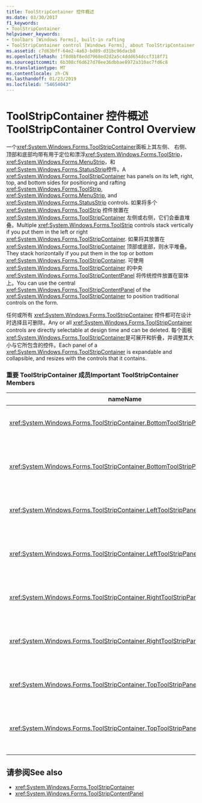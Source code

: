```yaml
---
title: ToolStripContainer 控件概述
ms.date: 03/30/2017
f1_keywords:
- ToolStripContainer
helpviewer_keywords:
- toolbars [Windows Forms], built-in rafting
- ToolStripContainer control [Windows Forms], about ToolStripContainer control
ms.assetid: c7d63bff-64e2-4a63-bd89-d31bc96dacb8
ms.openlocfilehash: 1f8d8bf8edd7968ed2d2a5c4ddd654dccf318f71
ms.sourcegitcommit: 6b308cf6d627d78ee36dbbae8972a310ac7fd6c8
ms.translationtype: MT
ms.contentlocale: zh-CN
ms.lasthandoff: 01/23/2019
ms.locfileid: "54654043"
---
```

# <a name="toolstripcontainer-control-overview"></a><span data-ttu-id="37163-102">ToolStripContainer 控件概述</span><span class="sxs-lookup"><span data-stu-id="37163-102">ToolStripContainer Control Overview</span></span>
<span data-ttu-id="37163-103">一个<xref:System.Windows.Forms.ToolStripContainer>面板上其左侧、 右侧、 顶部和底部均带有用于定位和漂浮<xref:System.Windows.Forms.ToolStrip>， <xref:System.Windows.Forms.MenuStrip>，和<xref:System.Windows.Forms.StatusStrip>控件。</span><span class="sxs-lookup"><span data-stu-id="37163-103">A <xref:System.Windows.Forms.ToolStripContainer> has panels on its left, right, top, and bottom sides for positioning and rafting <xref:System.Windows.Forms.ToolStrip>, <xref:System.Windows.Forms.MenuStrip>, and <xref:System.Windows.Forms.StatusStrip> controls.</span></span> <span data-ttu-id="37163-104">如果将多个 <xref:System.Windows.Forms.ToolStrip> 控件放置在 <xref:System.Windows.Forms.ToolStripContainer> 左侧或右侧，它们会垂直堆叠。</span><span class="sxs-lookup"><span data-stu-id="37163-104">Multiple <xref:System.Windows.Forms.ToolStrip> controls stack vertically if you put them in the left or right <xref:System.Windows.Forms.ToolStripContainer>.</span></span> <span data-ttu-id="37163-105">如果将其放置在 <xref:System.Windows.Forms.ToolStripContainer> 顶部或底部，则水平堆叠。</span><span class="sxs-lookup"><span data-stu-id="37163-105">They stack horizontally if you put them in the top or bottom <xref:System.Windows.Forms.ToolStripContainer>.</span></span> <span data-ttu-id="37163-106">可使用 <xref:System.Windows.Forms.ToolStripContainer> 的中央 <xref:System.Windows.Forms.ToolStripContentPanel> 将传统控件放置在窗体上。</span><span class="sxs-lookup"><span data-stu-id="37163-106">You can use the central <xref:System.Windows.Forms.ToolStripContentPanel> of the <xref:System.Windows.Forms.ToolStripContainer> to position traditional controls on the form.</span></span>  
  
 <span data-ttu-id="37163-107">任何或所有 <xref:System.Windows.Forms.ToolStripContainer> 控件都可在设计时选择且可删除。</span><span class="sxs-lookup"><span data-stu-id="37163-107">Any or all <xref:System.Windows.Forms.ToolStripContainer> controls are directly selectable at design time and can be deleted.</span></span> <span data-ttu-id="37163-108">每个面板<xref:System.Windows.Forms.ToolStripContainer>是可展开和折叠，并调整其大小与它所包含的控件。</span><span class="sxs-lookup"><span data-stu-id="37163-108">Each panel of a <xref:System.Windows.Forms.ToolStripContainer> is expandable and collapsible, and resizes with the controls that it contains.</span></span>  
  
### <a name="important-toolstripcontainer-members"></a><span data-ttu-id="37163-109">重要 ToolStripContainer 成员</span><span class="sxs-lookup"><span data-stu-id="37163-109">Important ToolStripContainer Members</span></span>  
  
|<span data-ttu-id="37163-110">name</span><span class="sxs-lookup"><span data-stu-id="37163-110">Name</span></span>|<span data-ttu-id="37163-111">描述</span><span class="sxs-lookup"><span data-stu-id="37163-111">Description</span></span>|  
|----------|-----------------|  
|<xref:System.Windows.Forms.ToolStripContainer.BottomToolStripPanel%2A>|<span data-ttu-id="37163-112">获取的底部面板<xref:System.Windows.Forms.ToolStripContainer>。</span><span class="sxs-lookup"><span data-stu-id="37163-112">Gets the bottom panel of the <xref:System.Windows.Forms.ToolStripContainer>.</span></span>|  
|<xref:System.Windows.Forms.ToolStripContainer.BottomToolStripPanelVisible%2A>|<span data-ttu-id="37163-113">获取或设置一个值，该值指示是否的底部面板<xref:System.Windows.Forms.ToolStripContainer>可见。</span><span class="sxs-lookup"><span data-stu-id="37163-113">Gets or sets a value indicating whether the bottom panel of the <xref:System.Windows.Forms.ToolStripContainer> is visible.</span></span>|  
|<xref:System.Windows.Forms.ToolStripContainer.LeftToolStripPanel%2A>|<span data-ttu-id="37163-114">获取左的面板中的<xref:System.Windows.Forms.ToolStripContainer>。</span><span class="sxs-lookup"><span data-stu-id="37163-114">Gets the left panel of the <xref:System.Windows.Forms.ToolStripContainer>.</span></span>|  
|<xref:System.Windows.Forms.ToolStripContainer.LeftToolStripPanelVisible%2A>|<span data-ttu-id="37163-115">获取或设置一个值，该值指示是否的左侧的面板<xref:System.Windows.Forms.ToolStripContainer>可见。</span><span class="sxs-lookup"><span data-stu-id="37163-115">Gets or sets a value indicating whether the left panel of the <xref:System.Windows.Forms.ToolStripContainer> is visible.</span></span>|  
|<xref:System.Windows.Forms.ToolStripContainer.RightToolStripPanel%2A>|<span data-ttu-id="37163-116">获取的右侧面板<xref:System.Windows.Forms.ToolStripContainer>。</span><span class="sxs-lookup"><span data-stu-id="37163-116">Gets the right panel of the <xref:System.Windows.Forms.ToolStripContainer>.</span></span>|  
|<xref:System.Windows.Forms.ToolStripContainer.RightToolStripPanelVisible%2A>|<span data-ttu-id="37163-117">获取或设置一个值，该值指示是否的右侧面板<xref:System.Windows.Forms.ToolStripContainer>可见。</span><span class="sxs-lookup"><span data-stu-id="37163-117">Gets or sets a value indicating whether the right panel of the <xref:System.Windows.Forms.ToolStripContainer> is visible.</span></span>|  
|<xref:System.Windows.Forms.ToolStripContainer.TopToolStripPanel%2A>|<span data-ttu-id="37163-118">获取的顶部面板<xref:System.Windows.Forms.ToolStripContainer>。</span><span class="sxs-lookup"><span data-stu-id="37163-118">Gets the top panel of the <xref:System.Windows.Forms.ToolStripContainer>.</span></span>|  
|<xref:System.Windows.Forms.ToolStripContainer.TopToolStripPanelVisible%2A>|<span data-ttu-id="37163-119">获取或设置一个值，该值指示是否的顶部面板<xref:System.Windows.Forms.ToolStripContainer>可见。</span><span class="sxs-lookup"><span data-stu-id="37163-119">Gets or sets a value indicating whether the top panel of the <xref:System.Windows.Forms.ToolStripContainer> is visible.</span></span>|  
  
## <a name="see-also"></a><span data-ttu-id="37163-120">请参阅</span><span class="sxs-lookup"><span data-stu-id="37163-120">See also</span></span>
- <xref:System.Windows.Forms.ToolStripContainer>
- <xref:System.Windows.Forms.ToolStripContentPanel>
